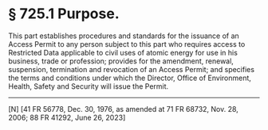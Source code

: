 # § 725.1   Purpose.

This part establishes procedures and standards for the issuance of an Access Permit to any person subject to this part who requires access to Restricted Data applicable to civil uses of atomic energy for use in his business, trade or profession; provides for the amendment, renewal, suspension, termination and revocation of an Access Permit; and specifies the terms and conditions under which the Director, Office of Environment, Health, Safety and Security will issue the Permit. 



---

[N] [41 FR 56778, Dec. 30, 1976, as amended at 71 FR 68732, Nov. 28, 2006; 88 FR 41292, June 26, 2023]




